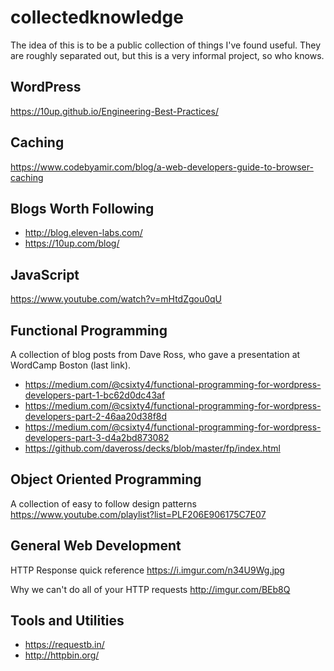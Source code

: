 # collectedknowledge
The idea of this is to be a public collection of things I've found useful. They are roughly separated out, but this is a very informal project, so who knows. 

## WordPress
https://10up.github.io/Engineering-Best-Practices/

## Caching
https://www.codebyamir.com/blog/a-web-developers-guide-to-browser-caching

## Blogs Worth Following
- http://blog.eleven-labs.com/
- https://10up.com/blog/

## JavaScript
https://www.youtube.com/watch?v=mHtdZgou0qU

## Functional Programming
A collection of blog posts from Dave Ross, who gave a presentation at WordCamp Boston (last link).
- https://medium.com/@csixty4/functional-programming-for-wordpress-developers-part-1-bc62d0dc43af
- https://medium.com/@csixty4/functional-programming-for-wordpress-developers-part-2-46aa20d38f8d
- https://medium.com/@csixty4/functional-programming-for-wordpress-developers-part-3-d4a2bd873082
- https://github.com/daveross/decks/blob/master/fp/index.html

## Object Oriented Programming
A collection of easy to follow design patterns
https://www.youtube.com/playlist?list=PLF206E906175C7E07

## General Web Development
HTTP Response quick reference
https://i.imgur.com/n34U9Wg.jpg

Why we can't do all of your HTTP requests
http://imgur.com/BEb8Q

## Tools and Utilities
- https://requestb.in/
- http://httpbin.org/
